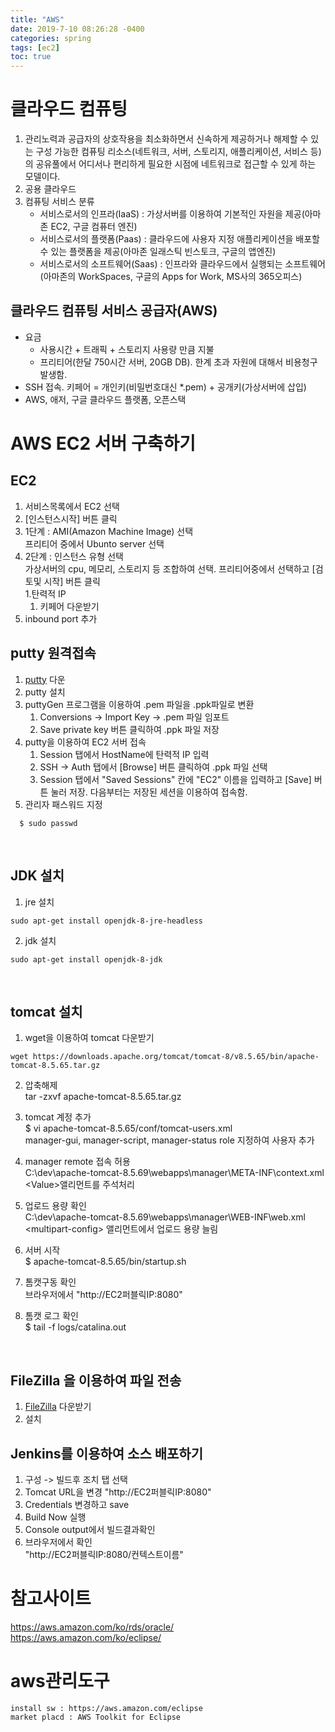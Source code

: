 ```yaml
---
title: "AWS"
date: 2019-7-10 08:26:28 -0400
categories: spring  
tags: [ec2]
toc: true
---
```


# 클라우드 컴퓨팅

1. 관리노력과 공급자의 상호작용을 최소화하면서 신속하게 제공하거나 해제할 수 있는 구성 가능한 컴퓨팅 리소스(네트워크, 서버, 스토리지, 애플리케이션, 서비스 등)의 공유풀에서 어디서나 편리하게 필요한 시점에 네트워크로 접근할 수 있게 하는 모델이다.
2. 공용 클라우드
3. 컴퓨팅 서비스 분류
    * 서비스로서의 인프라(IaaS) : 가상서버를 이용하여 기본적인 자원을 제공(아마존 EC2, 구글 컴퓨터 엔진)
    * 서비스로서의 플랫폼(Paas) : 클라우드에 사용자 지정 애플리케이션을 배포할 수 있는 플랫폼을 제공(아마존 일래스틱 빈스토크, 구글의 앱엔진)
    * 서비스로서의 소프트웨어(Saas) : 인프라와 클라우드에서 실행되는 소프트웨어(아마존의 WorkSpaces, 구글의 Apps for Work,  MS사의 365오피스)

## 클라우드 컴퓨팅 서비스 공급자(AWS)
* 요금
  * 사용시간 + 트래픽 + 스토리지 사용량 만큼 지불
  * 프리티어(한달 750시간 서버, 20GB DB). 한계 초과 자원에 대해서 비용청구 발생함.
* SSH 접속. 키페어 = 개인키(비밀번호대신 *.pem) + 공개키(가상서버에 삽입)
* AWS, 애저, 구글 클라우드 플랫폼, 오픈스택

# AWS EC2 서버 구축하기

## EC2 

1. 서비스목록에서 EC2 선택
1. [인스턴스시작] 버튼 클릭
1. 1단계 : AMI(Amazon Machine Image) 선택  
   프리티어 중에서 Ubunto server 선택
1. 2단계 : 인스턴스 유형 선택  
  가상서버의 cpu, 메모리, 스토리지 등 조합하여 선택.    프리티어중에서 선택하고 [검토및 시작] 버튼 클릭  
1.탄력적 IP  
   1. 키페어 다운받기  
1. inbound port 추가


## putty 원격접속
1. [putty](https://www.putty.org/) 다운
2. putty 설치 
3. puttyGen 프로그램을 이용하여 .pem 파일을 .ppk파일로 변환  
   1. Conversions -> Import Key -> .pem 파일 임포트 
   2. Save private key 버튼 클릭하여  .ppk 파일 저장
4. putty을 이용하여 EC2 서버 접속  
   1. Session 탭에서 HostName에 탄력적 IP 입력
   2. SSH -> Auth 탭에서 [Browse] 버튼 클릭하여 .ppk 파일 선택 
   3. Session 탭에서 "Saved Sessions" 칸에 "EC2" 이름을 입력하고 [Save] 버튼 눌러 저장. 다음부터는 저장된 세션을 이용하여 접속함.
5. 관리자 패스워드 지정  
````
  $ sudo passwd  
````
<br/>

## JDK 설치
 1. jre 설치  
````
sudo apt-get install openjdk-8-jre-headless
````
 2. jdk 설치  
````
sudo apt-get install openjdk-8-jdk
````
<br/> 

## tomcat 설치
1. wget을 이용하여 tomcat 다운받기  
````
wget https://downloads.apache.org/tomcat/tomcat-8/v8.5.65/bin/apache-tomcat-8.5.65.tar.gz  
````

2. 압축해제  
tar -zxvf apache-tomcat-8.5.65.tar.gz  

3. tomcat 계정 추가  
$ vi apache-tomcat-8.5.65/conf/tomcat-users.xml  
  manager-gui, manager-script, manager-status role 지정하여 사용자 추가

4. manager remote 접속 허용  
  C:\dev\apache-tomcat-8.5.69\webapps\manager\META-INF\context.xml  
  &lt;Value&gt;앨리먼트를 주석처리

5. 업로드 용량 확인  
  C:\dev\apache-tomcat-8.5.69\webapps\manager\WEB-INF\web.xml  
  &lt;multipart-config&gt; 앨리먼트에서 업로드 용량 늘림

6. 서버 시작  
  $ apache-tomcat-8.5.65/bin/startup.sh

7. 톰캣구동 확인  
  브라우저에서 "http://EC2퍼블릭IP:8080"  

8. 톰캣 로그 확인  
  $ tail -f logs/catalina.out
<br/>

## FileZilla 을 이용하여 파일 전송
1. [FileZilla](https://filezilla-project.org/download.php?type=client)  다운받기
2. 설치


## Jenkins를 이용하여 소스 배포하기
1. 구성 -> 빌드후 조치 탭 선택
2. Tomcat URL을 변경 "http://EC2퍼블릭IP:8080" 
2. Credentials 변경하고 save
3. Build Now 실행
4. Console output에서 빌드결과확인
5. 브라우저에서 확인  
   "http://EC2퍼블릭IP:8080/컨텍스트이름" 


# 참고사이트
https://aws.amazon.com/ko/rds/oracle/
https://aws.amazon.com/ko/eclipse/

# aws관리도구 
	install sw : https://aws.amazon.com/eclipse
	market placd : AWS Toolkit for Eclipse